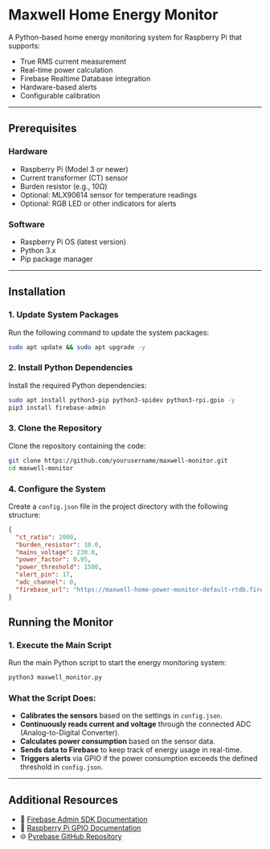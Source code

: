 # **Maxwell Home Energy Monitor**  
A Python-based home energy monitoring system for Raspberry Pi that supports:

- True RMS current measurement
- Real-time power calculation
- Firebase Realtime Database integration
- Hardware-based alerts
- Configurable calibration

---

## **Prerequisites**

### **Hardware**  
- Raspberry Pi (Model 3 or newer)  
- Current transformer (CT) sensor  
- Burden resistor (e.g., 10Ω)  
- Optional: MLX90614 sensor for temperature readings  
- Optional: RGB LED or other indicators for alerts  

### **Software**  
- Raspberry Pi OS (latest version)  
- Python 3.x  
- Pip package manager  

---

## **Installation**

### **1. Update System Packages**  
Run the following command to update the system packages:  
```bash
sudo apt update && sudo apt upgrade -y
```

### **2. Install Python Dependencies**  
Install the required Python dependencies:  
```bash
sudo apt install python3-pip python3-spidev python3-rpi.gpio -y
pip3 install firebase-admin
```

### **3. Clone the Repository**  
Clone the repository containing the code:  
```bash
git clone https://github.com/yourusername/maxwell-monitor.git
cd maxwell-monitor
```

### **4. Configure the System**  
Create a `config.json` file in the project directory with the following structure:

```json
{
  "ct_ratio": 2000,
  "burden_resistor": 10.0,
  "mains_voltage": 230.0,
  "power_factor": 0.95,
  "power_threshold": 1500,
  "alert_pin": 17,
  "adc_channel": 0,
  "firebase_url": "https://maxwell-home-power-monitor-default-rtdb.firebaseio.com/"
}
```

## **Running the Monitor**

### **1. Execute the Main Script**  
Run the main Python script to start the energy monitoring system:  
```bash
python3 maxwell_monitor.py
```

### **What the Script Does:**  
- **Calibrates the sensors** based on the settings in `config.json`.  
- **Continuously reads current and voltage** through the connected ADC (Analog-to-Digital Converter).  
- **Calculates power consumption** based on the sensor data.  
- **Sends data to Firebase** to keep track of energy usage in real-time.  
- **Triggers alerts** via GPIO if the power consumption exceeds the defined threshold in `config.json`.

---

## **Additional Resources**

- 📄 [Firebase Admin SDK Documentation](https://firebase.google.com/docs/database/admin/start)  
- 🔌 [Raspberry Pi GPIO Documentation](https://www.raspberrypi.org/documentation/usage/gpio/)  
- 🌐 [Pyrebase GitHub Repository](https://github.com/thisbejim/Pyrebase)  
